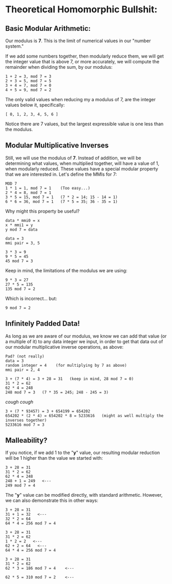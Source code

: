# Theoretical Homomorphic Bullshit:

## Basic Modular Arithmetic:

Our modulus is **7**. This is the limit of numerical values in our "number system."

If we add some numbers together, then modularly reduce them, we will get the integer value that is above 7, or more accurately, we will compute the remainder when dividing the sum, by our modulus:

```
1 + 2 = 3, mod 7 = 3
2 + 3 = 5, mod 7 = 5
3 + 4 = 7, mod 7 = 0
4 + 5 = 9, mod 7 = 2
```

The only valid values when reducing my a modulus of 7, are the integer values below it, specifically:

```
[ 0, 1, 2, 3, 4, 5, 6 ]
```

Notice there are 7 values, but the largest expressible value is one less than the modulus.

## Modular Multiplicative Inverses

Still, we will use the modulus of **7**. Instead of addition, we will be determining what values, when multiplied together, will have a value of 1, when modularly reduced. These values have a special modular property that we are interested in. Let's define the MMIs for 7:

```
MOD 7
1 * 1 = 1, mod 7 = 1    (Too easy...)
2 * 4 = 8, mod 7 = 1
3 * 5 = 15, mod 7 = 1   (7 * 2 = 14; 15 - 14 = 1)
6 * 6 = 36, mod 7 = 1   (7 * 5 = 35; 36 - 35 = 1)
```

Why might this property be useful?

```
data * mmi0 = x
x * mmi1 = y
y mod 7 = data

data = 3
mmi pair = 3, 5

3 * 3 = 9
9 * 5 = 45
45 mod 7 = 3
```

Keep in mind, the limitations of the modulus we are using:

```
9 * 3 = 27
27 * 5 = 135
135 mod 7 = 2
```

Which is incorrect... but:

```
9 mod 7 = 2
```

## Infinitely Padded Data!

As long as we are aware of our modulus, we know we can add that value (or a multiple of it) to any data integer we input, in order to get that data out of our modular multiplicative inverse operations, as above:

```
Pad? (not really)
data = 3
random integer = 4    (for multiplying by 7 as above)
mmi pair = 2, 4

3 + (7 * 4) = 3 + 28 = 31   (keep in mind, 28 mod 7 = 0)
31 * 2 = 62
62 * 4 = 248
248 mod 7 = 3   (7 * 35 = 245; 248 - 245 = 3)
```

*cough cough*

```
3 + (7 * 93457) = 3 + 654199 = 654202
654202 * (2 * 4) = 654202 * 8 = 5233616   (might as well multiply the inverses together)
5233616 mod 7 = 3
```

## Malleability?

If you notice, if we add 1 to the "**y**" value, our resulting modular reduction will be 1 higher than the value we started with:

```
3 + 28 = 31
31 * 2 = 62
62 * 4 = 248
248 + 1 = 249   <---
249 mod 7 = 4
```

The "**y**" value can be modified directly, with standard arithmetic. However, we can also demonstrate this in other ways:

```
3 + 28 = 31
31 + 1 = 32   <---
32 * 2 = 64
64 * 4 = 256 mod 7 = 4
```

```
3 + 28 = 31
31 * 2 = 62
1 * 2 = 2   <---
62 + 2 = 64   <---
64 * 4 = 256 mod 7 = 4
```

```
3 + 28 = 31
31 * 2 = 62
62 * 3 = 186 mod 7 = 4    <---

62 * 5 = 310 mod 7 = 2    <---
```
